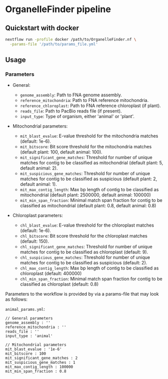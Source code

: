 # OrganelleFinder pipeline

## Quickstart with docker

```bash
nextflow run -profile docker /path/to/OrganelleFinder.nf \
  -params-file '/path/to/params_file.yml'
```

## Usage

### Parameters

- General:
   * `genome_assembly`: Path to FNA genome assembly.
   * `reference_mitochondria`: Path to FNA reference mitochondria.
   * `reference_chloroplast`: Path to FNA reference chloroplast (if plant).
   * `reads_file`: Path to PacBio reads file (if present).
   * `input_type`: Type of organism, either 'animal' or 'plant'.

- Mitochondrial parameters:
   * `mit_blast_evalue`: E-value threshold for the mitochondria matches (default: 1e-6).
   * `mit_bitscore`: Bit score threshold for the mitochondria matches (default plant: 100, default animal: 100).
   * `mit_significant_gene_matches`: Threshold for number of unique matches for contig to be classified as mitochondrial (default plant: 5, default animal: 2).
   * `mit_suspicious_gene_matches`: Threshold for number of unique matches for contig to be classified as suspicious (default plant: 2, default animal: 1).
   * `mit_max_contig_length`: Max bp length of contig to be classified as mitochondrial (default plant: 2500000, default animal: 100000)
   * `mit_min_span_fraction`: Minimal match span fraction for contig to be classified as mitochondrial (default plant: 0.8, default animal: 0.8)

- Chloroplast parameters:
   * `chl_blast_evalue`: E-value threshold for the chloroplast matches (default: 1e-6).
   * `chl_bitscore`: Bit score threshold for the chloroplast matches (default: 150).
   * `chl_significant_gene_matches`: Threshold for number of unique matches for contig to be classified as chloroplast (default: 9).
   * `chl_suspicious_gene_matches`: Threshold for number of unique matches for contig to be classified as suspicious (default: 2).
   * `chl_max_contig_length`: Max bp length of contig to be classified as chloroplast (default: 400000)
   * `chl_min_span_fraction`: Minimal match span fraction for contig to be classified as chloroplast (default: 0.8)


Parameters to the workflow is provided by via a params-file that may look as follows:

`animal_params.yml`:
```
// General parameters
genome_assembly : ''
reference_mitochondria : ''
reads_file : ''
input_type : 'animal'

// Mitochondrial parameters
mit_blast_evalue : '1e-6'
mit_bitscore : 100
mit_significant_gene_matches : 2
mit_suspicious_gene_matches : 1
mit_max_contig_length : 100000
mit_min_span_fraction : 0.8

```

